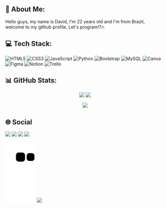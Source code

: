 ## 💫 About Me:
Hello guys, my name is David, I'm 22 years old and I'm from Brazil, welcome to my github profile. Let's program!?🔥


## 💻 Tech Stack:
![HTML5](https://img.shields.io/badge/html5-%23E34F26.svg?style=for-the-badge&logo=html5&logoColor=white) ![CSS3](https://img.shields.io/badge/css3-%231572B6.svg?style=for-the-badge&logo=css3&logoColor=white) ![JavaScript](https://img.shields.io/badge/javascript-%23323330.svg?style=for-the-badge&logo=javascript&logoColor=%23F7DF1E) ![Python](https://img.shields.io/badge/python-3670A0?style=for-the-badge&logo=python&logoColor=ffdd54) ![Bootstrap](https://img.shields.io/badge/bootstrap-%23563D7C.svg?style=for-the-badge&logo=bootstrap&logoColor=white) ![MySQL](https://img.shields.io/badge/mysql-%2300f.svg?style=for-the-badge&logo=mysql&logoColor=white) ![Canva](https://img.shields.io/badge/Canva-%2300C4CC.svg?style=for-the-badge&logo=Canva&logoColor=white) 	![Figma](https://img.shields.io/badge/figma-%23F24E1E.svg?style=for-the-badge&logo=figma&logoColor=white) ![Notion](https://img.shields.io/badge/Notion-%23000000.svg?style=for-the-badge&logo=notion&logoColor=white) ![Trello](https://img.shields.io/badge/Trello-%23026AA7.svg?style=for-the-badge&logo=Trello&logoColor=white)
## 📊 GitHub Stats:

<p align="center">
  
</p>
<p align="center">
   <img src="https://github-readme-stats.vercel.app/api?username=idavidcarvalho&theme=dark&hide_border=true&include_all_commits=false&count_private=false" width="400"/>
   <img src="https://github-readme-streak-stats.herokuapp.com/?user=idavidcarvalho&theme=dark&hide_border=true" width="435"/>
</p>
<p align="center">
  <img src="https://github-readme-stats.vercel.app/api/top-langs/?username=idavidcarvalho&theme=dark&hide_border=true&include_all_commits=false&count_private=false&layout=compact" width="400"/>
</p>
 





## 🌐 Social
   
<div>
  <a href="https://www.linkedin.com/in/david-carvalho-a9883517b/" target="_blank"><img src="https://img.shields.io/badge/LinkedIn-0077B5?style=for-the-badge&logo=linkedin&logoColor=white" target="_blank"></a>
  <a href="https://www.instagram.com/idavidcarvalho/" target="_blank"><img src="https://img.shields.io/badge/Instagram-E4405F?style=for-the-badge&logo=instagram&logoColor=white" target="_blank"></a>
<a href="https://t.me/idavidcarvalho" target="_blank"><img src="https://img.shields.io/badge/Telegram-2CA5E0?style=for-the-badge&logo=telegram&logoColor=white" target="_blank"></a>
 <a href="mailto:davidcarvalho.dev@gmail.com" target="_blank"><img src="https://img.shields.io/badge/Gmail-D14836?style=for-the-badge&logo=gmail&logoColor=white" target="_blank"></a>
</div>


![Snake animation](https://github.com/idavidcarvalho/idavidcarvalho/blob/output/github-contribution-grid-snake.svg)
[![](https://visitcount.itsvg.in/api?id=idavidcarvalho&icon=6&color=12)](https://visitcount.itsvg.in)
